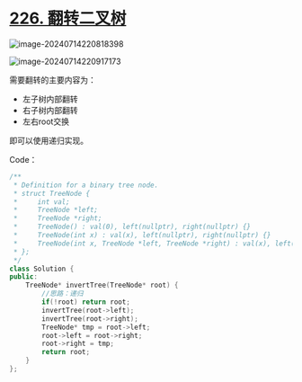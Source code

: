 # [226. 翻转二叉树](https://leetcode.cn/problems/invert-binary-tree/)

![image-20240714220818398](http://henry-typora.oss-cn-beijing.aliyuncs.com/img/image-20240714220818398.png)

![image-20240714220917173](http://henry-typora.oss-cn-beijing.aliyuncs.com/img/image-20240714220917173.png)

需要翻转的主要内容为：

- 左子树内部翻转
- 右子树内部翻转
- 左右root交换

即可以使用递归实现。

Code：

```cpp
/**
 * Definition for a binary tree node.
 * struct TreeNode {
 *     int val;
 *     TreeNode *left;
 *     TreeNode *right;
 *     TreeNode() : val(0), left(nullptr), right(nullptr) {}
 *     TreeNode(int x) : val(x), left(nullptr), right(nullptr) {}
 *     TreeNode(int x, TreeNode *left, TreeNode *right) : val(x), left(left), right(right) {}
 * };
 */
class Solution {
public:
    TreeNode* invertTree(TreeNode* root) {
        //思路：递归
        if(!root) return root;
        invertTree(root->left);
        invertTree(root->right);
        TreeNode* tmp = root->left;
        root->left = root->right;
        root->right = tmp;
        return root;
    }
};
```

